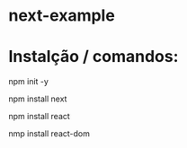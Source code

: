 # next-example

# Instalção / comandos:

npm init -y

npm install next

npm install react

nmp install react-dom
